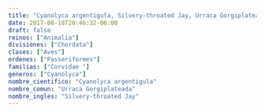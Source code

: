 ```yaml
---
title: "Cyanolyca argentigula, Silvery-throated Jay, Urraca Gorgiplateada"
date: 2017-08-18T20:46:32-06:00
draft: false
reinos: ["Animalia"]
divisiones: ["Chordata"]
clases: ["Aves"]
ordenes: ["Passeriformes"]
familias: ["Corvidae "]
generos: ["Cyanolyca"]
nombre_cientifico: "Cyanolyca argentigula"
nombre_comun: "Urraca Gorgiplateada"
nombre_ingles: "Silvery-throated Jay"
---
```


